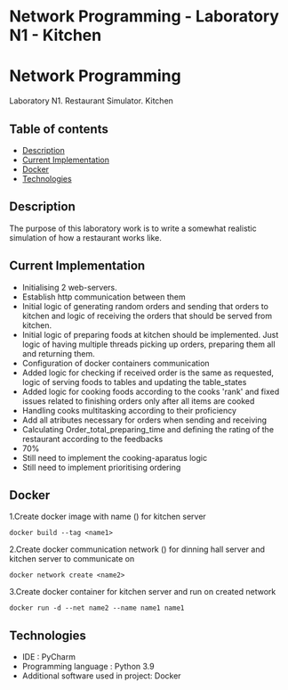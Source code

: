 # Network Programming - Laboratory N1 - Kitchen

# Network Programming 
Laboratory N1. Restaurant Simulator. Kitchen

## Table of contents
* [Description](#description)
* [Current Implementation](#current-implementation) 
* [Docker](#docker)
* [Technologies](#technologies)

## Description

The purpose of this laboratory work is to write a somewhat realistic simulation of how a restaurant works like.

## Current Implementation

* Initialising 2 web-servers.
* Establish http communication between them
* Initial logic of generating random orders and sending that orders to kitchen and logic of receiving the orders that should be served from kitchen.
* Initial logic of preparing foods at kitchen should be implemented. Just logic of having multiple threads picking up orders, preparing them all and returning them.
* Configuration of docker containers communication
* Added logic for checking if received order is the same as requested, logic of serving foods to tables and updating the table_states
* Added logic for cooking foods according to the cooks 'rank' and fixed issues related to finishing orders only after all items are cooked
* Handling cooks multitasking according to their proficiency
* Add all atributes necessary for orders when sending and receiving
* Calculating Order_total_preparing_time and defining the rating of the restaurant according to the feedbacks
* 70%
* Still need to implement the cooking-aparatus logic 
* Still need to implement prioritising ordering

## Docker

1.Create docker image with name (<name1>) for kitchen server
~~~
docker build --tag <name1> 
~~~
2.Create docker communication network (<name2>) for dinning hall server and kitchen server to communicate on
~~~
docker network create <name2>
~~~
3.Create docker container for kitchen server and run on created network
~~~
docker run -d --net name2 --name name1 name1
~~~

## Technologies

* IDE : PyCharm
* Programming language : Python 3.9
* Additional software used in project: Docker